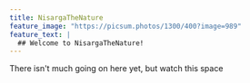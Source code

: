 ```yaml
---
title: NisargaTheNature
feature_image: "https://picsum.photos/1300/400?image=989"
feature_text: |
  ## Welcome to NisargaTheNature!
---
```


There isn't much going on here yet, but watch this space
